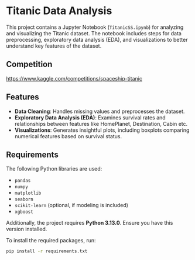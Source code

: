 # Titanic Data Analysis

This project contains a Jupyter Notebook (`TitanicSS.ipynb`) for analyzing and visualizing the Titanic dataset. The notebook includes steps for data preprocessing, exploratory data analysis (EDA), and visualizations to better understand key features of the dataset.

## Competition
https://www.kaggle.com/competitions/spaceship-titanic

## Features
- **Data Cleaning**: Handles missing values and preprocesses the dataset.
- **Exploratory Data Analysis (EDA)**: Examines survival rates and relationships between features like HomePlanet, Destination, Cabin etc.
- **Visualizations**: Generates insightful plots, including boxplots comparing numerical features based on survival status.

## Requirements
The following Python libraries are used:
- `pandas`
- `numpy`
- `matplotlib`
- `seaborn`
- `scikit-learn` (optional, if modeling is included)
- `xgboost`

Additionally, the project requires **Python 3.13.0**. Ensure you have this version installed.

To install the required packages, run:
```bash
pip install -r requirements.txt
